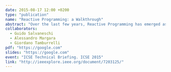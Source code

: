 ```yaml
---
date: 2015-08-17 12:00 +0200
type: "publication"
name: "Reactive Programming: a Walkthrough"
abstract: "Over the last few years, Reactive Programming has emerged as the trend to support the development of reactive software through dedicated programming abstractions. Reactive Programming has been increasingly investigated in the programming languages community and it is now gaining the interest of practitioners. Conversely, it has received so far less attention from the software engineering community. This technical briefing bridges this gap through an accurate overview of Reactive Programming, discussing the available frameworks and outlining open research challenges with an emphasis on cross-field research opportunities."
collaborators:
  - Guido Salvaneschi
  - Alessandro Margara
  - Giordano Tamburrelli
pdf: "https://google.com"
slides: "https://google.com"
event: "ICSE Technical Briefing. ICSE 2015"
link: "http://ieeexplore.ieee.org/document/7203125/"
---
```

